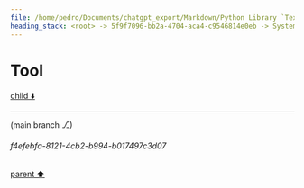 ```yaml
---
file: /home/pedro/Documents/chatgpt_export/Markdown/Python Library `Textual` Main Concepts.md
heading_stack: <root> -> 5f9f7096-bb2a-4704-aca4-c9546814e0eb -> System -> df2de6ab-21ee-4e3f-b909-f71f777a24ea -> System -> aaa27974-0b91-4f43-9df7-ce0becad2ca1 -> User -> d02ff3d0-30f7-4850-a678-71286ddcfdc0 -> Assistant -> 06cd88dc-5bff-4a6f-8946-50e2a437c6ca -> Tool -> bbb4f456-4257-4ba0-8840-4f069aad6191 -> Assistant -> 1e6a5e45-4d2b-4580-b5d7-e5a3df2697bc -> Tool -> 33893889-6709-4b19-b299-9e344dddd296 -> Assistant -> 0948fa3d-6ea6-458b-9d53-a401f23ba83d -> Tool -> e60dd7e1-9292-46ef-acbe-1c514feb690e -> Assistant -> aaa2b94b-e61d-4977-bf80-8bf1cf53fc50 -> User -> 0cbb0921-25aa-4936-9d5a-a1aee035a46b -> Assistant -> 112b87d1-991c-401c-a0ca-e2d08cebcc48 -> Tool -> 707a1ba7-7285-4f9a-acac-b9d3d98165e1 -> Assistant -> e8c483cf-d3d9-4b28-b8dd-2ef5a6ebae2b -> Tool -> 5b5324fb-e397-420f-94cf-d6b782f11524 -> Assistant -> 5796a314-b753-47a5-8aff-8cb0fe61b62c -> Tool -> 9fffd126-cb25-4df5-a0d0-b64d47d0d47d -> Assistant -> aaa2fdf1-a118-49df-a22b-6f5061283c6b -> User -> fdcaa4b9-c1f3-4e84-a326-cb23d69b0c79 -> Assistant -> aaa2d057-0c3f-4776-b42f-3a5a7471de1d -> User -> 9c54fa40-8110-4a98-92bd-c87373524ec3 -> Assistant -> 2f580b32-bd17-40ca-92f4-e470b2b04618 -> Tool
---
```

# Tool

[child ⬇️](#f4efebfa-8121-4cb2-b994-b017497c3d07)

---

(main branch ⎇)
###### f4efebfa-8121-4cb2-b994-b017497c3d07
[parent ⬆️](#2f580b32-bd17-40ca-92f4-e470b2b04618)
